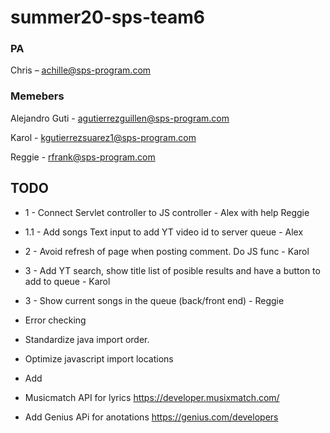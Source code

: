 # summer20-sps-team6

### PA
Chris – achille@sps-program.com

### Memebers
Alejandro Guti - agutierrezguillen@sps-program.com

Karol - kgutierrezsuarez1@sps-program.com

Reggie - rfrank@sps-program.com

## TODO

* 1 - Connect Servlet controller to JS controller                                          - Alex with help Reggie
* 1.1 - Add songs Text input to add YT video id to server queue                            - Alex
* 2 - Avoid refresh of page when posting comment. Do JS func                               - Karol

* 3 - Add YT search, show title list of posible results and have a button to add to queue       - Karol
* 3 - Show current songs in the queue (back/front end)                                          - Reggie

* Error checking
* Standardize java import order.
* Optimize javascript import locations
* Add 
* Musicmatch API for lyrics https://developer.musixmatch.com/ 
* Add Genius APi for anotations https://genius.com/developers 
